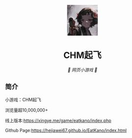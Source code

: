 <p align="center">
  <a href="https://xingye.me/game/eatkano"><img src="https://github.com/arcxingye/EatKano/blob/main/static/image/ClickBefore.png?raw=true" width="100" height="100" alt="EatKano"></a>
</p>
<div align="center">

# CHM起飞

_🦌 网页小游戏 🥛_

</div>


## 简介

小游戏：CHM起飞

浏览量超10,000,000+

线上版本:https://xingye.me/game/eatkano/index.php

Github Page:https://hejiawei67.github.io/EatKano/index.html

